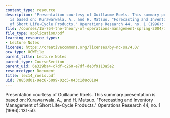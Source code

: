 ```yaml
---
content_type: resource
description: 'Presentation courtesy of Guillaume Roels. This summary presentation
  is based on: Kurawarwala, A., and H. Matsuo. "Forecasting and Inventory Management
  of Short Life-Cycle Products." Operations Research 44, no. 1 (1996): 131-50.'
file: /courses/15-764-the-theory-of-operations-management-spring-2004/78850d019ec6509902c5043c1d8c0184_lec14_roels.pdf
file_type: application/pdf
learning_resource_types:
- Lecture Notes
license: https://creativecommons.org/licenses/by-nc-sa/4.0/
ocw_type: OCWFile
parent_title: Lecture Notes
parent_type: CourseSection
parent_uid: 6a329ba4-c7df-c260-e7df-de3f9113a5e2
resourcetype: Document
title: lec14_roels.pdf
uid: 78850d01-9ec6-5099-02c5-043c1d8c0184
---
```

Presentation courtesy of Guillaume Roels. This summary presentation is based on: Kurawarwala, A., and H. Matsuo. "Forecasting and Inventory Management of Short Life-Cycle Products." Operations Research 44, no. 1 (1996): 131-50.